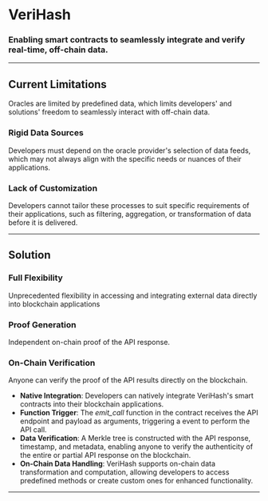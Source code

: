 # VeriHash
### Enabling smart contracts to seamlessly integrate and verify real-time, off-chain data.

----
## Current Limitations
Oracles are limited by predefined data, which limits developers' and solutions' freedom to seamlessly interact with off-chain data. 
### Rigid Data Sources
Developers must depend on the oracle provider's selection of data feeds, which may not always align with the specific needs or nuances of their applications.
### Lack of Customization
Developers cannot tailor these processes to suit specific requirements of their applications, such as filtering, aggregation, or transformation of data before it is delivered.

----
## Solution
### Full Flexibility
Unprecedented flexibility in accessing and integrating external data directly into blockchain applications
### Proof Generation
Independent on-chain proof of the API response.
### On-Chain Verification
Anyone can verify the proof of the API results directly on the blockchain.
- **Native Integration**: Developers can natively integrate VeriHash's smart contracts into their blockchain applications.
- **Function Trigger**: The _emit_call_ function in the contract receives the API endpoint and payload as arguments, triggering a event to perform the API call.
- **Data Verification**: A Merkle tree is constructed with the API response, timestamp, and metadata, enabling anyone to verify the authenticity of the entire or partial API response on the blockchain.
- **On-Chain Data Handling**: VeriHash supports on-chain data transformation and computation, allowing developers to access predefined methods or create custom ones for enhanced functionality.
----
